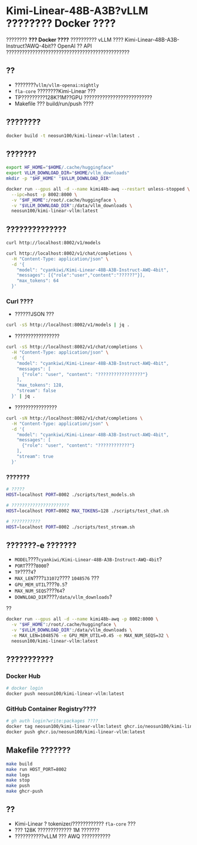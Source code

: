 # Kimi-Linear-48B-A3B?vLLM ???????? Docker ????

???????? **??? Docker ????** ?????????? vLLM ???? Kimi-Linear-48B-A3B-Instruct?AWQ-4bit?? OpenAI ?? API ???????????????????????????????????????????????

## ??
- ????????`vllm/vllm-openai:nightly`
- `fla-core` ????????Kimi-Linear ???
- TP?????????128K?1M??GPU ??????????????????????????
- Makefile ??? build/run/push ????

## ????????
```bash
docker build -t neosun100/kimi-linear-vllm:latest .
```

## ???????
```bash
export HF_HOME="$HOME/.cache/huggingface"
export VLLM_DOWNLOAD_DIR="$HOME/vllm_downloads"
mkdir -p "$HF_HOME" "$VLLM_DOWNLOAD_DIR"

docker run --gpus all -d --name kimi48b-awq --restart unless-stopped \
  --ipc=host -p 8002:8000 \
  -v "$HF_HOME":/root/.cache/huggingface \
  -v "$VLLM_DOWNLOAD_DIR":/data/vllm_downloads \
  neosun100/kimi-linear-vllm:latest
```

## ??????????????
```bash
curl http://localhost:8002/v1/models

curl http://localhost:8002/v1/chat/completions \
  -H "Content-Type: application/json" \
  -d '{
    "model": "cyankiwi/Kimi-Linear-48B-A3B-Instruct-AWQ-4bit",
    "messages": [{"role":"user","content":"??????"}],
    "max_tokens": 64
  }'
```

### Curl ????
- ??????JSON ???
```bash
curl -sS http://localhost:8002/v1/models | jq .
```

- ?????????????????
```bash
curl -sS http://localhost:8002/v1/chat/completions \
  -H "Content-Type: application/json" \
  -d '{
    "model": "cyankiwi/Kimi-Linear-48B-A3B-Instruct-AWQ-4bit",
    "messages": [
      {"role": "user", "content": "?????????????????"}
    ],
    "max_tokens": 128,
    "stream": false
  }' | jq .
```

- ????????????????
```bash
curl -sN http://localhost:8002/v1/chat/completions \
  -H "Content-Type: application/json" \
  -d '{
    "model": "cyankiwi/Kimi-Linear-48B-A3B-Instruct-AWQ-4bit",
    "messages": [
      {"role": "user", "content": "????????????"}
    ],
    "stream": true
  }'
```

### ???????
```bash
# ?????
HOST=localhost PORT=8002 ./scripts/test_models.sh

# ??????????????????????
HOST=localhost PORT=8002 MAX_TOKENS=128 ./scripts/test_chat.sh

# ???????????
HOST=localhost PORT=8002 ./scripts/test_stream.sh
```

## ???????-e ???????
- `MODEL`????`cyankiwi/Kimi-Linear-48B-A3B-Instruct-AWQ-4bit`?
- `PORT`????`8000`?
- `TP`????`4`?
- `MAX_LEN`????`131072`???? `1048576` ???
- `GPU_MEM_UTIL`????`0.5`?
- `MAX_NUM_SEQS`????`64`?
- `DOWNLOAD_DIR`????`/data/vllm_downloads`?

??
```bash
docker run --gpus all -d --name kimi48b-awq -p 8002:8000 \
  -v "$HF_HOME":/root/.cache/huggingface \
  -v "$VLLM_DOWNLOAD_DIR":/data/vllm_downloads \
  -e MAX_LEN=1048576 -e GPU_MEM_UTIL=0.45 -e MAX_NUM_SEQS=32 \
  neosun100/kimi-linear-vllm:latest
```

## ???????????
### Docker Hub
```bash
# docker login
docker push neosun100/kimi-linear-vllm:latest
```

### GitHub Container Registry????
```bash
# gh auth login?write:packages ????
docker tag neosun100/kimi-linear-vllm:latest ghcr.io/neosun100/kimi-linear-vllm:latest
docker push ghcr.io/neosun100/kimi-linear-vllm:latest
```

## Makefile ???????
```bash
make build
make run HOST_PORT=8002
make logs
make stop
make push
make ghcr-push
```

## ??
- Kimi-Linear ? tokenizer/???????????? `fla-core` ???
- ??? 128K ????????????? 1M ???????
- ???????????vLLM ??? AWQ ???????????
